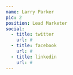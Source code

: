 ```yaml
---
name: Larry Parker
pic: 2
position: Lead Marketer
social:
  - title: twitter
    url: #
  - title: facebook
    url: #
  - title: linkedin
    url: #
---
```

